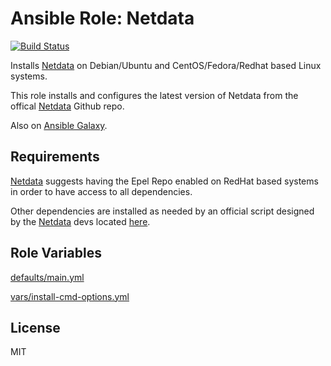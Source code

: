 # Ansible Role: Netdata

[![Build Status](https://travis-ci.org/hwwilliams/ansible-role-netdata.svg?branch=master)](https://travis-ci.org/hwwilliams/ansible-role-netdata)

Installs [Netdata](https://my-netdata.io/) on Debian/Ubuntu and CentOS/Fedora/Redhat based Linux systems.

This role installs and configures the latest version of Netdata from the offical [Netdata](https://github.com/netdata/netdata) Github repo.

Also on [Ansible Galaxy](https://galaxy.ansible.com/hwwilliams/netdata).

## Requirements

[Netdata](https://my-netdata.io/) suggests having the Epel Repo enabled on RedHat based systems in order to have access to all dependencies.

Other dependencies are installed as needed by an official script designed by the [Netdata](https://my-netdata.io/) devs located [here](https://github.com/netdata/netdata-demo-site/blob/master/install-required-packages.sh).

## Role Variables

[defaults/main.yml](defaults/main.yml)

[vars/install-cmd-options.yml](vars/install-cmd-options.yml)

## License

MIT
